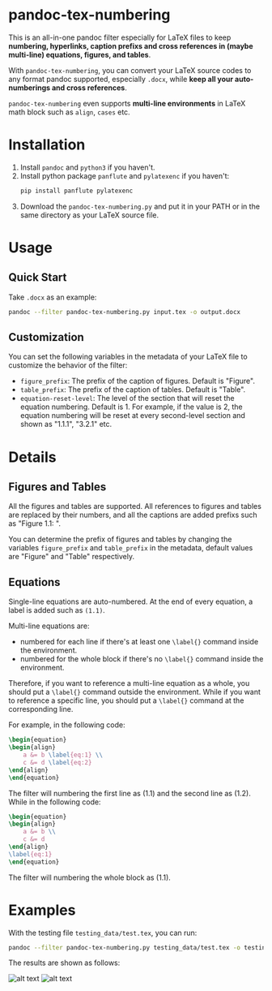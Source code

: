 # pandoc-tex-numbering
This is an all-in-one pandoc filter especially for LaTeX files to keep **numbering, hyperlinks, caption prefixs and cross references in (maybe multi-line) equations, figures, and tables**.

With `pandoc-tex-numbering`, you can convert your LaTeX source codes to any format pandoc supported, especially `.docx`, while **keep all your auto-numberings and cross references**. 

`pandoc-tex-numbering` even supports **multi-line environments** in LaTeX math block such as `align`, `cases` etc.

# Installation

1. Install `pandoc` and `python3` if you haven't.
2. Install python package `panflute` and `pylatexenc` if you haven't:
    ```bash
    pip install panflute pylatexenc
    ```
3. Download the `pandoc-tex-numbering.py` and put it in your PATH or in the same directory as your LaTeX source file.

# Usage

## Quick Start

Take `.docx` as an example:

```bash
pandoc --filter pandoc-tex-numbering.py input.tex -o output.docx
```

## Customization

You can set the following variables in the metadata of your LaTeX file to customize the behavior of the filter:

- `figure_prefix`: The prefix of the caption of figures. Default is "Figure".
- `table_prefix`: The prefix of the caption of tables. Default is "Table".
- `equation-reset-level`: The level of the section that will reset the equation numbering. Default is 1. For example, if the value is 2, the equation numbering will be reset at every second-level section and shown as "1.1.1", "3.2.1" etc.

# Details

## Figures and Tables

All the figures and tables are supported. All references to figures and tables are replaced by their numbers, and all the captions are added prefixs such as "Figure 1.1: ".

You can determine the prefix of figures and tables by changing the variables `figure_prefix` and `table_prefix` in the metadata, default values are "Figure" and "Table" respectively.

## Equations

Single-line equations are auto-numbered. At the end of every equation, a label is added such as `(1.1)`.

Multi-line equations are:

- numbered for each line if there's at least one `\label{}` command inside the environment.
- numbered for the whole block if there's no `\label{}` command inside the environment.

Therefore, if you want to reference a multi-line equation as a whole, you should put a `\label{}` command outside the environment. While if you want to reference a specific line, you should put a `\label{}` command at the corresponding line.

For example, in the following code:
    
```latex
\begin{equation}
\begin{align}
    a &= b \label{eq:1} \\
    c &= d \label{eq:2}
\end{align}
\end{equation}
```

The filter will numbering the first line as (1.1) and the second line as (1.2). While in the following code:

```latex
\begin{equation}
\begin{align}
    a &= b \\
    c &= d
\end{align}
\label{eq:1}
\end{equation}
```

The filter will numbering the whole block as (1.1).

# Examples

With the testing file `testing_data/test.tex`, you can run:

```bash
pandoc --filter pandoc-tex-numbering.py testing_data/test.tex -o testing_data/test.docx
```

The results are shown as follows:

![alt text](https://github.com/fncokg/pandoc-tex-numbering/blob/main/images/output-page1.jpg?raw=true)
![alt text](https://github.com/fncokg/pandoc-tex-numbering/blob/main/images/output-page2.jpg?raw=true)